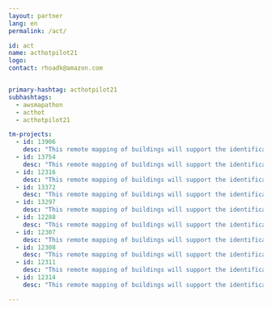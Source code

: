 ```yaml
---
layout: partner
lang: en
permalink: /act/

id: act
name: acthotpilot21
logo: 
contact: rhoadk@amazon.com


primary-hashtag: acthotpilot21
subhashtags:
  - awsmapathon
  - acthot
  - acthotpilot21

tm-projects:
  - id: 13906
    desc: "This remote mapping of buildings will support the identification and characterization of settlements, as well as the implementation of planned activities and largely the generation of data for humanitarian activities."
  - id: 13754
    desc: "This remote mapping of buildings will support the identification and characterization of settlements, as well as the implementation of planned activities and largely the generation of data for humanitarian activities."
  - id: 12316
    desc: "This remote mapping of buildings will support the identification and characterization of settlements, as well as the implementation of planned activities and largely the generation of data for humanitarian activities."
  - id: 13372
    desc: "This remote mapping of buildings will support the identification and characterization of settlements, as well as the implementation of planned activities and largely the generation of data for humanitarian activities."
  - id: 13297
    desc: "This remote mapping of buildings will support the identification and characterization of settlements, as well as the implementation of planned activities and largely the generation of data for humanitarian activities."
  - id: 12288
    desc: "This remote mapping of buildings will support the identification and characterization of settlements, as well as the implementation of planned activities and largely the generation of data for humanitarian activities."
  - id: 12307
    desc: "This remote mapping of buildings will support the identification and characterization of settlements, as well as the implementation of planned activities and largely the generation of data for humanitarian activities."
  - id: 12308
    desc: "This remote mapping of buildings will support the identification and characterization of settlements, as well as the implementation of planned activities and largely the generation of data for humanitarian activities."
  - id: 12311
    desc: "This remote mapping of buildings will support the identification and characterization of settlements, as well as the implementation of planned activities and largely the generation of data for humanitarian activities."
  - id: 12314
    desc: "This remote mapping of buildings will support the identification and characterization of settlements, as well as the implementation of planned activities and largely the generation of data for humanitarian activities."

---
```


